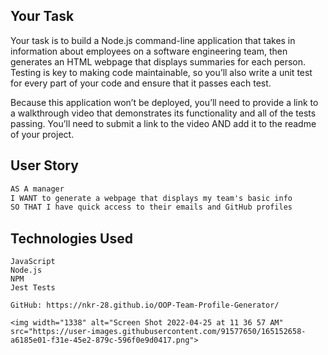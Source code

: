 ## Your Task

Your task is to build a Node.js command-line application that takes in information about employees on a software engineering team, then generates an HTML webpage that displays summaries for each person. Testing is key to making code maintainable, so you’ll also write a unit test for every part of your code and ensure that it passes each test.

Because this application won’t be deployed, you’ll need to provide a link to a walkthrough video that demonstrates its functionality and all of the tests passing. You’ll need to submit a link to the video AND add it to the readme of your project.

## User Story

```md
AS A manager
I WANT to generate a webpage that displays my team's basic info
SO THAT I have quick access to their emails and GitHub profiles
```
## Technologies Used

```
JavaScript
Node.js
NPM
Jest Tests

GitHub: https://nkr-28.github.io/OOP-Team-Profile-Generator/ 

<img width="1338" alt="Screen Shot 2022-04-25 at 11 36 57 AM" src="https://user-images.githubusercontent.com/91577650/165152658-a6185e01-f31e-45e2-879c-596f0e9d0417.png">

